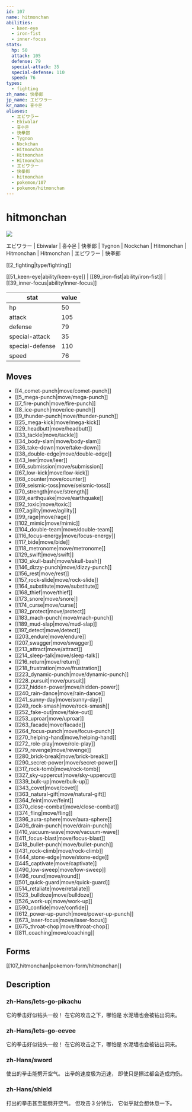 ```yaml
---
id: 107
name: hitmonchan
abilities:
  - keen-eye
  - iron-fist
  - inner-focus
stats:
  hp: 50
  attack: 105
  defense: 79
  special-attack: 35
  special-defense: 110
  speed: 76
types:
  - fighting
zh_name: 快拳郎
jp_name: エビワラー
kr_name: 홍수몬
aliases:
  - エビワラー
  - Ebiwalar
  - 홍수몬
  - 快拳郎
  - Tygnon
  - Nockchan
  - Hitmonchan
  - Hitmonchan
  - Hitmonchan
  - エビワラー
  - 快拳郎
  - hitmonchan
  - pokemon/107
  - pokemon/hitmonchan
---
```

# hitmonchan

![](https://raw.githubusercontent.com/PokeAPI/sprites/master/sprites/pokemon/107.png)

エビワラー | Ebiwalar | 홍수몬 | 快拳郎 | Tygnon | Nockchan | Hitmonchan | Hitmonchan | Hitmonchan | エビワラー | 快拳郎

[[2_fighting|type/fighting]]

[[51_keen-eye|ability/keen-eye]] | [[89_iron-fist|ability/iron-fist]] | [[39_inner-focus|ability/inner-focus]]

|stat|value|
|---|---|
|hp|50|
|attack|105|
|defense|79|
|special-attack|35|
|special-defense|110|
|speed|76|


## Moves

- [[4_comet-punch|move/comet-punch]]
- [[5_mega-punch|move/mega-punch]]
- [[7_fire-punch|move/fire-punch]]
- [[8_ice-punch|move/ice-punch]]
- [[9_thunder-punch|move/thunder-punch]]
- [[25_mega-kick|move/mega-kick]]
- [[29_headbutt|move/headbutt]]
- [[33_tackle|move/tackle]]
- [[34_body-slam|move/body-slam]]
- [[36_take-down|move/take-down]]
- [[38_double-edge|move/double-edge]]
- [[43_leer|move/leer]]
- [[66_submission|move/submission]]
- [[67_low-kick|move/low-kick]]
- [[68_counter|move/counter]]
- [[69_seismic-toss|move/seismic-toss]]
- [[70_strength|move/strength]]
- [[89_earthquake|move/earthquake]]
- [[92_toxic|move/toxic]]
- [[97_agility|move/agility]]
- [[99_rage|move/rage]]
- [[102_mimic|move/mimic]]
- [[104_double-team|move/double-team]]
- [[116_focus-energy|move/focus-energy]]
- [[117_bide|move/bide]]
- [[118_metronome|move/metronome]]
- [[129_swift|move/swift]]
- [[130_skull-bash|move/skull-bash]]
- [[146_dizzy-punch|move/dizzy-punch]]
- [[156_rest|move/rest]]
- [[157_rock-slide|move/rock-slide]]
- [[164_substitute|move/substitute]]
- [[168_thief|move/thief]]
- [[173_snore|move/snore]]
- [[174_curse|move/curse]]
- [[182_protect|move/protect]]
- [[183_mach-punch|move/mach-punch]]
- [[189_mud-slap|move/mud-slap]]
- [[197_detect|move/detect]]
- [[203_endure|move/endure]]
- [[207_swagger|move/swagger]]
- [[213_attract|move/attract]]
- [[214_sleep-talk|move/sleep-talk]]
- [[216_return|move/return]]
- [[218_frustration|move/frustration]]
- [[223_dynamic-punch|move/dynamic-punch]]
- [[228_pursuit|move/pursuit]]
- [[237_hidden-power|move/hidden-power]]
- [[240_rain-dance|move/rain-dance]]
- [[241_sunny-day|move/sunny-day]]
- [[249_rock-smash|move/rock-smash]]
- [[252_fake-out|move/fake-out]]
- [[253_uproar|move/uproar]]
- [[263_facade|move/facade]]
- [[264_focus-punch|move/focus-punch]]
- [[270_helping-hand|move/helping-hand]]
- [[272_role-play|move/role-play]]
- [[279_revenge|move/revenge]]
- [[280_brick-break|move/brick-break]]
- [[290_secret-power|move/secret-power]]
- [[317_rock-tomb|move/rock-tomb]]
- [[327_sky-uppercut|move/sky-uppercut]]
- [[339_bulk-up|move/bulk-up]]
- [[343_covet|move/covet]]
- [[363_natural-gift|move/natural-gift]]
- [[364_feint|move/feint]]
- [[370_close-combat|move/close-combat]]
- [[374_fling|move/fling]]
- [[396_aura-sphere|move/aura-sphere]]
- [[409_drain-punch|move/drain-punch]]
- [[410_vacuum-wave|move/vacuum-wave]]
- [[411_focus-blast|move/focus-blast]]
- [[418_bullet-punch|move/bullet-punch]]
- [[431_rock-climb|move/rock-climb]]
- [[444_stone-edge|move/stone-edge]]
- [[445_captivate|move/captivate]]
- [[490_low-sweep|move/low-sweep]]
- [[496_round|move/round]]
- [[501_quick-guard|move/quick-guard]]
- [[514_retaliate|move/retaliate]]
- [[523_bulldoze|move/bulldoze]]
- [[526_work-up|move/work-up]]
- [[590_confide|move/confide]]
- [[612_power-up-punch|move/power-up-punch]]
- [[673_laser-focus|move/laser-focus]]
- [[675_throat-chop|move/throat-chop]]
- [[811_coaching|move/coaching]]

## Forms



[[107_hitmonchan|pokemon-form/hitmonchan]]

## Description

### zh-Hans/lets-go-pikachu

它的拳击好似钻头一般！
在它的攻击之下，哪怕是
水泥墙也会被钻出洞来。

### zh-Hans/lets-go-eevee

它的拳击好似钻头一般！
在它的攻击之下，哪怕是
水泥墙也会被钻出洞来。

### zh-Hans/sword

使出的拳击能劈开空气。
出拳的速度极为迅速，
即使只是擦过都会造成灼伤。

### zh-Hans/shield

打出的拳击甚至能劈开空气。
但攻击３分钟后，
它似乎就会想休息一下。

